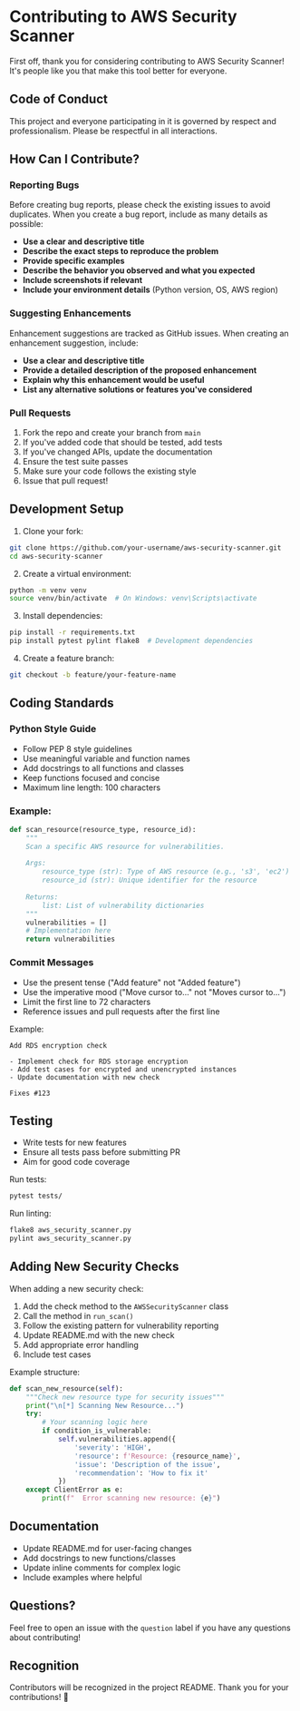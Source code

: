 # Contributing to AWS Security Scanner

First off, thank you for considering contributing to AWS Security Scanner! It's people like you that make this tool better for everyone.

## Code of Conduct

This project and everyone participating in it is governed by respect and professionalism. Please be respectful in all interactions.

## How Can I Contribute?

### Reporting Bugs

Before creating bug reports, please check the existing issues to avoid duplicates. When you create a bug report, include as many details as possible:

* **Use a clear and descriptive title**
* **Describe the exact steps to reproduce the problem**
* **Provide specific examples**
* **Describe the behavior you observed and what you expected**
* **Include screenshots if relevant**
* **Include your environment details** (Python version, OS, AWS region)

### Suggesting Enhancements

Enhancement suggestions are tracked as GitHub issues. When creating an enhancement suggestion, include:

* **Use a clear and descriptive title**
* **Provide a detailed description of the proposed enhancement**
* **Explain why this enhancement would be useful**
* **List any alternative solutions or features you've considered**

### Pull Requests

1. Fork the repo and create your branch from `main`
2. If you've added code that should be tested, add tests
3. If you've changed APIs, update the documentation
4. Ensure the test suite passes
5. Make sure your code follows the existing style
6. Issue that pull request!

## Development Setup

1. Clone your fork:
```bash
git clone https://github.com/your-username/aws-security-scanner.git
cd aws-security-scanner
```

2. Create a virtual environment:
```bash
python -m venv venv
source venv/bin/activate  # On Windows: venv\Scripts\activate
```

3. Install dependencies:
```bash
pip install -r requirements.txt
pip install pytest pylint flake8  # Development dependencies
```

4. Create a feature branch:
```bash
git checkout -b feature/your-feature-name
```

## Coding Standards

### Python Style Guide

* Follow PEP 8 style guidelines
* Use meaningful variable and function names
* Add docstrings to all functions and classes
* Keep functions focused and concise
* Maximum line length: 100 characters

### Example:

```python
def scan_resource(resource_type, resource_id):
    """
    Scan a specific AWS resource for vulnerabilities.
    
    Args:
        resource_type (str): Type of AWS resource (e.g., 's3', 'ec2')
        resource_id (str): Unique identifier for the resource
        
    Returns:
        list: List of vulnerability dictionaries
    """
    vulnerabilities = []
    # Implementation here
    return vulnerabilities
```

### Commit Messages

* Use the present tense ("Add feature" not "Added feature")
* Use the imperative mood ("Move cursor to..." not "Moves cursor to...")
* Limit the first line to 72 characters
* Reference issues and pull requests after the first line

Example:
```
Add RDS encryption check

- Implement check for RDS storage encryption
- Add test cases for encrypted and unencrypted instances
- Update documentation with new check

Fixes #123
```

## Testing

* Write tests for new features
* Ensure all tests pass before submitting PR
* Aim for good code coverage

Run tests:
```bash
pytest tests/
```

Run linting:
```bash
flake8 aws_security_scanner.py
pylint aws_security_scanner.py
```

## Adding New Security Checks

When adding a new security check:

1. Add the check method to the `AWSSecurityScanner` class
2. Call the method in `run_scan()`
3. Follow the existing pattern for vulnerability reporting
4. Update README.md with the new check
5. Add appropriate error handling
6. Include test cases

Example structure:
```python
def scan_new_resource(self):
    """Check new resource type for security issues"""
    print("\n[*] Scanning New Resource...")
    try:
        # Your scanning logic here
        if condition_is_vulnerable:
            self.vulnerabilities.append({
                'severity': 'HIGH',
                'resource': f'Resource: {resource_name}',
                'issue': 'Description of the issue',
                'recommendation': 'How to fix it'
            })
    except ClientError as e:
        print(f"  Error scanning new resource: {e}")
```

## Documentation

* Update README.md for user-facing changes
* Add docstrings to new functions/classes
* Update inline comments for complex logic
* Include examples where helpful

## Questions?

Feel free to open an issue with the `question` label if you have any questions about contributing!

## Recognition

Contributors will be recognized in the project README. Thank you for your contributions! 🎉
